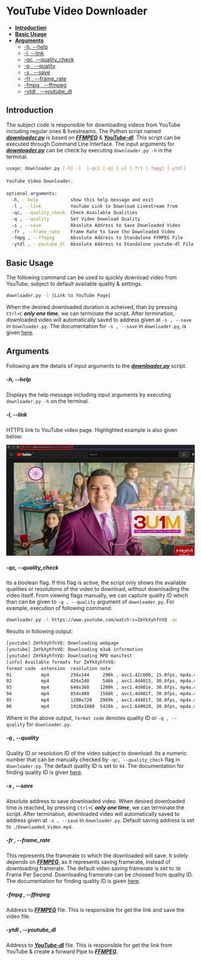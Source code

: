 # YouTube Video Downloader

* [**Introduction**](#introduction)  
* [**Basic Usage**](#bu)  
* [**Arguments**](#arguments)  
    * [-h, --help](#help)  
    * [-l, --link](#link)  
    * [-qc, --quality_check](#qc)  
    * [-q , --quality](#q)  
    * [-s , --save](#s)  
    * [-fr , --frame_rate](#fr)  
    * [-fmpg , --ffmpeg](#fmpg)  
    * [-ytdl , --youtube_dl](#ytdl)

## <a name="introduction">Introduction

The subject code is responsible for downloading videos from YouTube including regular ones & livestreams. The Python script named [***downloader.py***][downloader.py link] is based on [***FFMPEG***][FFMPEG link] & [***YouTube-dl***][YouTube-dl link]. This script can be executed through Command Line Interface. The input arguments for [***downloader.py***][downloader.py link] can be check by executing `downloader.py -h` in the terminal.

```bash
usage: downloader.py [-h] -l  [-qc] [-q] [-s] [-fr] [-fmpg] [-ytdl]

YouTube Video Downloader.

optional arguments:
  -h, --help            show this help message and exit
  -l , --link           YouTube Link to Download Livestream from
  -qc, --quality_check  Check Available Qualities
  -q , --quality        Set Video Download Quality
  -s , --save           Absolute Address to Save Downloaded Video
  -fr , --frame_rate    Frame Rate to Save the Downloaded Video
  -fmpg , --ffmpeg      Absolute Address to Standalone FFMPEG File
  -ytdl , --youtube_dl  Absolute Address to Standalone youtube-dl File
```
## <a name="bu">Basic Usage

The following command can be used to quickly download video from YouTube, subject to default available quality & settings.

```bash
downloader.py -l [Link to YouTube Page]
```
When the desired downloaded duration is acheived, than by pressing `Ctrl+C` ***only one time***, we can terminate the script. After termination, downloaded video will automatically saved to address given at `-s , --save` in `downloader.py`. The documentation for `-s , --save` in `downloader.py`, is given [here](#s).

## <a name="arguments"></a>Arguments

Following are the details of input arguments to the [***downloader.py***][downloader.py link] script.

##### <a name="help"></a>-h, --help
Displays the help message including input arguments by executing `downloader.py -h` on the terminal.

##### <a name="link"></a>-l, --link
HTTPS link to YouTube video page. Highlighted example is also given below:

![YouTube Link Example][YouTube HTTP Example]

##### <a name="qc"></a>-qc, --quality_check
Its a boolean flag. If this flag is active, the script only shows the available qualities or resolutions of the video to download, without downloading the video itself. From viewing flags manually, we can capture quality ID which than can be given to `-q , --quality` argument of `downloader.py`. For example, execution of following command:

```bash
downloader.py -l https://www.youtube.com/watch?v=ZmYkXyhfnVQ -qc
```

Results in following output:

```bash
[youtube] ZmYkXyhfnVQ: Downloading webpage
[youtube] ZmYkXyhfnVQ: Downloading m3u8 information
[youtube] ZmYkXyhfnVQ: Downloading MPD manifest
[info] Available formats for ZmYkXyhfnVQ:
format code  extension  resolution note
91           mp4        256x144     290k , avc1.42c00b, 15.0fps, mp4a.40.5
92           mp4        426x240     546k , avc1.4d4015, 30.0fps, mp4a.40.5
93           mp4        640x360    1209k , avc1.4d401e, 30.0fps, mp4a.40.2
94           mp4        854x480    1568k , avc1.4d401f, 30.0fps, mp4a.40.2
95           mp4        1280x720   2969k , avc1.4d401f, 30.0fps, mp4a.40.2
96           mp4        1920x1080  5420k , avc1.640028, 30.0fps, mp4a.40.2 (best)
```

Where in the above output, `format code` denotes quality ID or `-q , --quality` for `downloader.py`.

##### <a name="q"></a>-q , --quality
Quality ID or resolution ID of the video subject to download. Its a numeric number that can be manually checked by `-qc, --quality_check` flag in `downloader.py`. The default quality ID is set to `94`. The documentation for finding quality ID is given [here](#qc).

##### <a name="s"></a>-s , --save
Absolute address to save downloaded video. When desired downloaded time is reached, by pressing `Ctrl+C` ***only one time***, we can terminate the script. After termination, downloaded video will automatically saved to address given at `-s , --save` in `downloader.py`. Default saving address is set to `./Downloaded_Video.mp4`.

##### <a name="fr"></a>-fr , --frame_rate
This represents the framerate to which the downloaded will save. It solely depends on [***FFMPEG***][FFMPEG link], as it represents saving framerate, instead of downloading framerate. The default video saving framerate is set to `30` Frame Per Second. Downloading framerate can be choosed from quality ID. The documentation for finding quality ID is given [here](#qc).

##### <a name="fmpg"></a>-fmpg , --ffmpeg
Address to [***FFMPEG***][FFMPEG link] file. This is responsible for get the link and save the video file.

##### <a name="ytdl"></a>-ytdl , --youtube_dl
Address to [***YouTube-dl***][YouTube-dl link] file. This is responsible for get the link from YouTube & create a forward Pipe to [***FFMPEG***][FFMPEG link].

[downloader.py link]: ./downloader.py
[FFMPEG link]: ./ffmpeg
[YouTube-dl link]: ./youtube-dl
[YouTube HTTP Example]: ./MarkDown-Data/link-example.png
